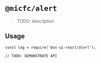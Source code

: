 # `@micfc/alert`

> TODO: description

## Usage

```
const tag = require('@sx-ui-react/alert');

// TODO: DEMONSTRATE API
```

